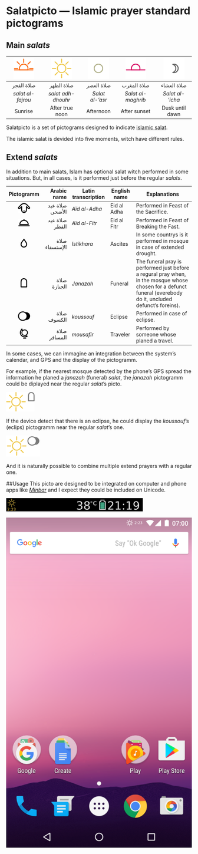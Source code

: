 # Salatpicto — Islamic prayer standard pictograms

## Main *salats*
| ![farou-picto](./fajrou-colored.png) | ![dhouhr-picto](./dhouhr-colored.png) | ![asr-picto](./asr-colored.png) | ![maghrib-picto](./maghrib-colored.png) | ![icha-picto](./icha-colored.png) |
|:-----------------------------:|:-----------------------------:|:-----------------------:|:-------------------------------:|:-------------------------:|
|     صلاة الفجر                 |      صلاة الظهر                |      صلاة العصر          |       صلاة المغرب                |       صلاة العشاء          |
|    *salat al-fajrou*          |     *salat adh-dhouhr*        |    *Salat al-’asr*      |      *Salat al-maghrib*         |     *Salat al-'icha*      |
|      Sunrise                  |      After true noon          |       Afternoon         |     After sunset                |     Dusk until dawn       |

Salatpicto is a set of pictograms designed to indicate [islamic salat](https://en.wikipedia.org/wiki/Salah).

The islamic salat is devided into five moments, witch have different rules.

## Extend *salats*
In addition to main salats, Islam has optional salat witch performed in some situations. But, in all cases, is it performed just before the regular *salats*.

| Pictogramm                                          | Arabic name | Latin transcription | English name | Explanations |
|:---------------------------------------------------:|------------:|---------------------|--------------|--------------|
|![extend-Aid-al-adha-picto](./extend-Aid-al-Adha.png)|صلاة عيد الأضحى|*Aïd al-Adha*        |Eid al Adha   |Performed in Feast of the Sacrifice.|
|![extend-Aid-al-Fitr-picto](./extend-Aid-al-Fitr.png)|صلاة عيد الفطر|*Aïd al-Fitr*        |Eid al Fitr   |Performed in Feast of Breaking the Fast.|
|![extend-istisqa-picto](./extend-istisqa.png)    |صلاة الإستسقاء |*Istikhara*          |Ascites       |In some countrys is it performed in mosque in case of extended drought.              |
|![extend-janazah-picto](./extend-janazah.png)        |صلاة الجنازة  |*Janazah*            |Funeral       |The funeral pray is performed just before a regural pray when, in the mosque whose chosen for a defunct funeral (everebody do it, uncluded defunct’s foreins).|
|![extend-koussouf-picto](./extend-koussouf.png)      |صلاة الكسوف   |*koussouf*           |Eclipse       |Performed in case of eclipse.|
|![extend-mousafir-picto](./extend-mousafir.png)      |صلاة المسافر  |*mousafir*           |Traveler      |Performed by someone whose planed a travel.|

In some cases, we can immagine an integration between the system’s calendar, and GPS and the display of the pictogramm.

For example, if the nearest mosque detected by the phone’s GPS spread the information he planed a *janazah* (funeral) *salat*, the *janazah* pictogramm could be diplayed near the regular *salat*’s picto.

![*Dhour* pictogram with *janazah*](./dhouhr+janazah-colored.png)

If the device detect that there is an eclipse, he could display the *koussouf*’s (eclips) pictogramm near the regular *salat*’s one.

![*Dhour* pictogram with *janazah*](./dhouhr+koussouf-colored.png)

And it is naturally possible to combine multiple extend prayers with a regular one.

##Usage
This picto are designed to be integrated on computer and phone apps like [*Minbar*](http://djihed.com/minbar) and I expect they could be included on Unicode.

![Informative bar](mokup-information-bar.png)

![In Android smartphone](mokup-android.png)

